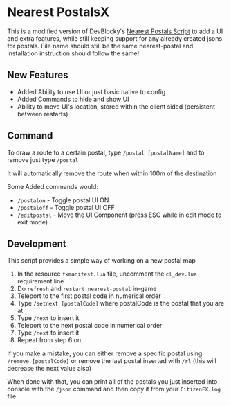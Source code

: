 # Nearest PostalsX

This is a modified version of DevBlocky's [Nearest Postals Script](https://github.com/DevBlocky/nearest-postal/) to add a UI and extra features, while still keeping support for any already created jsons for postals. File name should still be the same nearest-postal and installation instruction should follow the same!

## New Features

* Added Ability to use UI or just basic native to config
* Added Commands to hide and show UI
* Ability to move UI's location, stored within the client sided (persistent between restarts)

## Command

To draw a route to a certain postal, type `/postal [postalName]` and to remove just type `/postal`

It will automatically remove the route when within 100m of the destination

Some Added commands would:

- `/postalon` - Toggle postal UI ON
- `/postaloff` - Toggle postal UI OFF
- `/editpostal` - Move the UI Component (press ESC while in edit mode to exit mode)


## Development

This script provides a simple way of working on a new postal map

1. In the resource `fxmanifest.lua` file, uncomment the `cl_dev.lua` requirement line
2. Do `refresh` and `restart nearest-postal` in-game
3. Teleport to the first postal code in numerical order
4. Type `/setnext [postalCode]` where postalCode is the postal that you are at
5. Type `/next` to insert it
6. Teleport to the next postal code in numerical order
7. Type `/next` to insert it
8. Repeat from step 6 on

If you make a mistake, you can either remove a specific postal using `/remove [postalCode]` or remove the last postal inserted with `/rl` (this will decrease the next value also)

When done with that, you can print all of the postals you just inserted into console with the `/json` command and then copy it from your `CitizenFX.log` file


